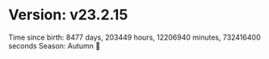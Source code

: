 # Version: v23.2.15
Time since birth: 8477 days, 203449 hours, 12206940 minutes, 732416400 seconds
Season: Autumn 🍁
